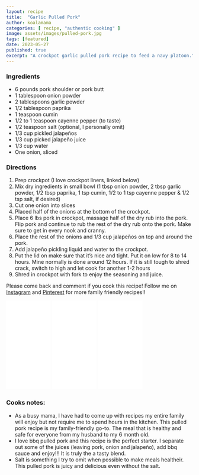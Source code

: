 ```yaml
---
layout: recipe
title:  "Garlic Pulled Pork"
author: koalamama
categories: [ recipe, "authentic cooking" ]
image: assets/images/pulled-pork.jpg
tags: [featured]
date: 2023-05-27
published: true
excerpt: "A crockpot garlic pulled pork recipe to feed a navy platoon."
---
```


### Ingredients

- 6 pounds pork shoulder or pork butt
- 1 tablespoon onion powder
- 2 tablespoons garlic powder
- 1/2 tablespoon paprika
- 1 teaspoon cumin
- 1/2 to 1 teaspoon cayenne pepper (to taste)
- 1/2 teaspoon salt (optional, I personally omit)
- 1/3 cup pickled jalapeños
- 1/3 cup picked jalapeño juice
- 1/3 cup water
- One onion, sliced

### Directions

1. Prep crockpot (I love crockpot liners, linked below)
2. Mix dry ingredients in small bowl (1 tbsp onion powder, 2 tbsp garlic powder, 1/2 tbsp paprika, 1 tsp cumin, 1/2 to 1 tsp cayenne pepper & 1/2 tsp salt, if desired)
3. Cut one onion into slices 
4. Placed half of the onions at the bottom of the crockpot. 
5. Place 6 lbs pork in crockpot, massage half of the dry rub into the pork. Flip pork and continue to rub the rest of the dry rub onto the pork. Make sure to get in every nook and cranny.  
6. Place the rest of the onions and 1/3 cup jalapeños on top and around the pork.  
7. Add jalapeño pickling liquid and water to the crockpot. 
8. Put the lid on make sure that it’s nice and tight. Put it on low for 8 to 14 hours. Mine normally is done around 12 hours. If it is still tough to shred crack, switch to high and let cook for another 1-2 hours
9. Shred in crockpot with fork to enjoy the seasoning and juice. 

Please come back and comment if you cook this recipe! Follow me on <a target="_blank" href="{{site.authors.koalamama.instagram}}">Instagram</a> and <a target="_blank" href="{{site.authors.koalamama.pinterest}}">Pinterest</a> for more family friendly recipes!! 


<iframe sandbox="allow-popups allow-scripts allow-modals allow-forms allow-same-origin" style="width:120px;height:240px;" marginwidth="0" marginheight="0" scrolling="no" frameborder="0" src="//ws-na.amazon-adsystem.com/widgets/q?ServiceVersion=20070822&OneJS=1&Operation=GetAdHtml&MarketPlace=US&source=ss&ref=as_ss_li_til&ad_type=product_link&tracking_id=koalaco-20&language=en_US&marketplace=amazon&region=US&placement=B0765CN7CM&asins=B0765CN7CM&linkId=a0251beb50b0a776a72c7746595c532c&show_border=true&link_opens_in_new_window=true"></iframe>
<iframe sandbox="allow-popups allow-scripts allow-modals allow-forms allow-same-origin" style="width:120px;height:240px;" marginwidth="0" marginheight="0" scrolling="no" frameborder="0" src="//ws-na.amazon-adsystem.com/widgets/q?ServiceVersion=20070822&OneJS=1&Operation=GetAdHtml&MarketPlace=US&source=ss&ref=as_ss_li_til&ad_type=product_link&tracking_id=koalaco-20&language=en_US&marketplace=amazon&region=US&placement=B0B6H9JF8N&asins=B0B6H9JF8N&linkId=aecfd1b892958de41693aefcacdb954c&show_border=true&link_opens_in_new_window=true"></iframe>
<iframe sandbox="allow-popups allow-scripts allow-modals allow-forms allow-same-origin" style="width:120px;height:240px;" marginwidth="0" marginheight="0" scrolling="no" frameborder="0" src="//ws-na.amazon-adsystem.com/widgets/q?ServiceVersion=20070822&OneJS=1&Operation=GetAdHtml&MarketPlace=US&source=ss&ref=as_ss_li_til&ad_type=product_link&tracking_id=koalaco-20&language=en_US&marketplace=amazon&region=US&placement=B002U0KKK8&asins=B002U0KKK8&linkId=c60ca9b97316444d4f5ccddb313f8bdd&show_border=true&link_opens_in_new_window=true"></iframe>


### Cooks notes: 
- As a busy mama, I have had to come up with recipes my entire family will enjoy but not require me to spend hours in the kitchen. This pulled pork recipe is my family-friendly go-to. The meal that is healthy and safe for everyone from my husband to my 6 month old.
- I love bbq pulled pork and this recipe is the perfect starter.  I separate out some of the juices (leaving pork, onion and jalapeño), add bbq sauce and enjoy!!! It is truly the a tasty blend. 
- Salt is something I try to omit when possible to make meals healtheir. This pulled pork is juicy and delicious even without the salt. 

 
